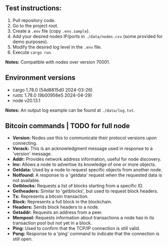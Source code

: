 ## Test instructions:

1. Pull repository code.
2. Go to the project root.
3. Create a `.env` file (copy `.env.sample`).
4. Add your desired nodes IP/ports in `./data/nodes.csv` (some provided for demo purposes).
5. Modify the desired log level in the `.env` file.
6. Execute `cargo run`.

**Notes:** Compatible with nodes over version 70001.

## Environment versions

- cargo 1.78.0 (54d8815d0 2024-03-26)
- rustc 1.78.0 (9b00956e5 2024-04-29)
- node v20.13.1

**Notes:** An output log example can be found at `./data/log.txt`.

## Bitcoin commands | TODO for full node

- **Version:** Nodes use this to communicate their protocol versions upon connecting.
- **Verack:** This is an acknowledgment message used in response to a 'version' message.
- **Addr:** Provides network address information, useful for node discovery.
- **Inv:** Allows a node to advertise its knowledge of one or more objects.
- **Getdata:** Used by a node to request specific objects from another node.
- **Notfound:** A response to a 'getdata' request when the requested data is not available.
- **Getblocks:** Requests a list of blocks starting from a specific ID.
- **Getheaders:** Similar to 'getblocks', but used to request block headers.
- **Tx:** Represents a bitcoin transaction.
- **Block:** Represents a full block in the blockchain.
- **Headers:** Sends block headers to a node.
- **Getaddr:** Requests an address from a peer.
- **Mempool:** Requests information about transactions a node has in its transaction pool but not yet in a block.
- **Ping:** Used to confirm that the TCP/IP connection is still valid.
- **Pong:** Response to a 'ping' command to indicate that the connection is still open.
